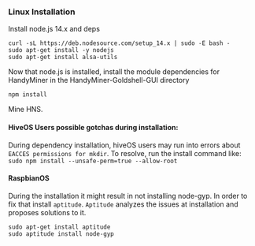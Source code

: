 ### Linux Installation

Install node.js 14.x and deps
```
curl -sL https://deb.nodesource.com/setup_14.x | sudo -E bash -
sudo apt-get install -y nodejs
sudo apt-get install alsa-utils
```

Now that node.js is installed, install the module dependencies for HandyMiner in the HandyMiner-Goldshell-GUI directory
```
npm install
```

Mine HNS.

#### HiveOS Users possible gotchas during installation:

During dependency installation, hiveOS users may run into errors about ```EACCES permissions for mkdir```. To resolve, run the install command like: ```sudo npm install --unsafe-perm=true --allow-root```


#### RaspbianOS
During the installation it might result in not installing node-gyp.
In order to fix that install `aptitude`. `Aptitude` analyzes the issues at installation and proposes solutions to it.
```
sudo apt-get install aptitude
sudo aptitude install node-gyp
```


